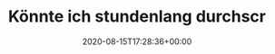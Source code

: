 ---
retweeted: false
source: <a href="http://www.samruston.co.uk" rel="nofollow">Flamingo for Android</a>
entities:
  user_mentions: []
  urls: []
  symbols: []
  media:
  - expanded_url: https://twitter.com/bascht/status/1294687449638215685/photo/1
    indices:
    - '80'
    - '103'
    url: https://t.co/F84yOvWbmK
    media_url: http://pbs.twimg.com/media/EfenX5XXgAA5kgz.jpg
    id_str: '1294687446869966848'
    id: '1294687446869966848'
    media_url_https: https://pbs.twimg.com/media/EfenX5XXgAA5kgz.jpg
    sizes:
      large:
        w: '1080'
        h: '1037'
        resize: fit
      medium:
        w: '1080'
        h: '1037'
        resize: fit
      thumb:
        w: '150'
        h: '150'
        resize: crop
      small:
        w: '680'
        h: '653'
        resize: fit
    type: photo
    display_url: pic.twitter.com/F84yOvWbmK
  hashtags: []
display_text_range:
- '0'
- '103'
favorite_count: '6'
id_str: '1294687449638215685'
truncated: false
retweet_count: '0'
id: '1294687449638215685'
possibly_sensitive: false
created_at: Sat Aug 15 17:28:36 +0000 2020
favorited: false
full_text: "Könnte ich stundenlang durchscrollen: \nGoogle Maps Reviews im Münchener
  Umland."
lang: de
extended_entities:
  media:
  - expanded_url: https://twitter.com/bascht/status/1294687449638215685/photo/1
    indices:
    - '80'
    - '103'
    url: https://t.co/F84yOvWbmK
    media_url: http://pbs.twimg.com/media/EfenX5XXgAA5kgz.jpg
    id_str: '1294687446869966848'
    id: '1294687446869966848'
    media_url_https: https://pbs.twimg.com/media/EfenX5XXgAA5kgz.jpg
    sizes:
      large:
        w: '1080'
        h: '1037'
        resize: fit
      medium:
        w: '1080'
        h: '1037'
        resize: fit
      thumb:
        w: '150'
        h: '150'
        resize: crop
      small:
        w: '680'
        h: '653'
        resize: fit
    type: photo
    display_url: pic.twitter.com/F84yOvWbmK
tags:
- pesos:twitter
date: '2020-08-15T17:28:36+00:00'
src: https://twitter.com/bascht/status/1294687449638215685
original_url: https://twitter.com/bascht/status/1294687449638215685
type: twitter_tweet
media_url: https://img.bascht.com/twitter/pbs.twimg.com/media/EfenX5XXgAA5kgz.jpg
text: "Könnte ich stundenlang durchscrollen: \nGoogle Maps Reviews im Münchener Umland."
title: Könnte ich stundenlang durchscr

---
